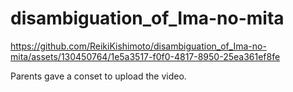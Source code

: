 # disambiguation_of_Ima-no-mita

https://github.com/ReikiKishimoto/disambiguation_of_Ima-no-mita/assets/130450764/1e5a3517-f0f0-4817-8950-25ea361ef8fe

Parents gave a conset to upload the video.


